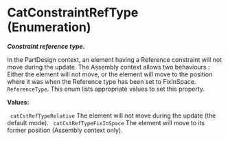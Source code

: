 # CatConstraintRefType (Enumeration)

**_Constraint reference type._**

In the PartDesign context, an element having a Reference constraint will not move during the update. The Assembly context allows two behaviours : Either the element will not move, or the element will move to the position where it was when the Reference type has been set to FixInSpace. `ReferenceType`. This enum lists appropriate values to set this property.

**Values:**

` catCstRefTypeRelative`      The element will not move during the update (the default mode).
` catCstRefTypeFixInSpace`      The element will move to its former position (Assembly context only).